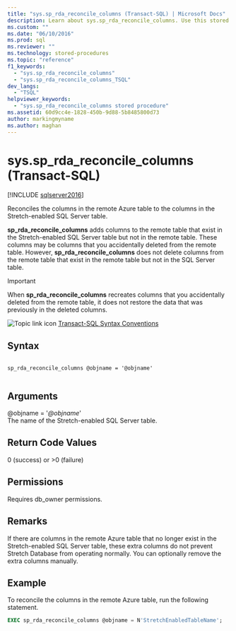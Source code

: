 ```yaml
---
title: "sys.sp_rda_reconcile_columns (Transact-SQL) | Microsoft Docs"
description: Learn about sys.sp_rda_reconcile_columns. Use this stored procedure to reconcile columns in remote Azure tables and Stretch-enabled SQL Server tables.
ms.custom: ""
ms.date: "06/10/2016"
ms.prod: sql
ms.reviewer: ""
ms.technology: stored-procedures
ms.topic: "reference"
f1_keywords: 
  - "sys.sp_rda_reconcile_columns"
  - "sys.sp_rda_reconcile_columns_TSQL"
dev_langs: 
  - "TSQL"
helpviewer_keywords: 
  - "sys.sp_rda_reconcile_columns stored procedure"
ms.assetid: 60d9cc4e-1828-450b-9d88-5b8485800d73
author: markingmyname
ms.author: maghan
---
```

# sys.sp_rda_reconcile_columns (Transact-SQL)
[!INCLUDE [sqlserver2016](../../includes/applies-to-version/sqlserver2016.md)]

  Reconciles the columns in the remote Azure table to the columns in the Stretch-enabled SQL Server table.  
    
  **sp_rda_reconcile_columns** adds columns to the remote table that exist in the Stretch-enabled SQL Server table but not in the remote table. These columns may be columns that you accidentally deleted from the remote table. However, **sp_rda_reconcile_columns** does not delete columns from the remote table that exist in the remote table but not in the SQL Server table.
  
  > [!IMPORTANT]
  > When **sp_rda_reconcile_columns** recreates columns that you accidentally deleted from the remote table, it does not restore the data that was previously in the deleted columns.
  
 ![Topic link icon](../../database-engine/configure-windows/media/topic-link.gif "Topic link icon") [Transact-SQL Syntax Conventions](../../t-sql/language-elements/transact-sql-syntax-conventions-transact-sql.md)  
   
## Syntax  
  
```  
  
sp_rda_reconcile_columns @objname = '@objname'  
  
```  
  
## Arguments  
 \@objname = '*\@objname*'  
 The name of the Stretch-enabled SQL Server table.  
  
## Return Code Values  
 0 (success) or >0 (failure)  
  
## Permissions  
 Requires db_owner permissions.  
   
## Remarks  
 If there are columns in the remote Azure table that no longer exist in the Stretch-enabled SQL Server table, these extra columns do not prevent Stretch Database from operating normally. You can optionally remove the extra columns manually.  
  
## Example  
 To reconcile the columns in the remote Azure table, run the following statement.  
  
```sql  
EXEC sp_rda_reconcile_columns @objname = N'StretchEnabledTableName';  
```  
  
  

